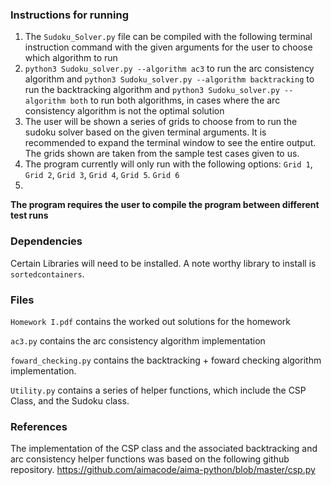 ### Instructions for running
1. The `Sudoku_Solver.py` file can be compiled with the following terminal instruction command with the given arguments for the user to choose which algorithm to run
2. ```python3 Sudoku_solver.py --algorithm ac3``` to run the arc consistency algorithm and ```python3 Sudoku_solver.py --algorithm backtracking``` to run the backtracking algorithm and
   ```python3 Sudoku_solver.py --algorithm both``` to run both algorithms, in cases where the arc consistency algorithm is not the optimal solution 
3. The user will be shown a series of grids to choose from to run the sudoku solver based on the given terminal arguments. It is recommended to expand the terminal window to see the entire output. The grids shown are taken from the sample test cases given to us.
4. The program currently will only run with the following options: `Grid 1`, `Grid 2`, `Grid 3`, `Grid 4`, `Grid 5`. `Grid 6`
5. 
   
**The program requires the user to compile the program between different test runs**



### Dependencies
Certain Libraries will need to be installed. A note worthy library to install is `sortedcontainers`.


### Files
```Homework I.pdf``` contains the worked out solutions for the homework

```ac3.py``` contains the arc consistency algorithm implementation


```foward_checking.py``` contains the backtracking + foward checking algorithm implementation.

```Utility.py``` contains a series of helper functions, which include the CSP Class, and the Sudoku class.



### References
The implementation of the CSP class and the associated backtracking and arc consistency helper functions was based on the following github repository.
https://github.com/aimacode/aima-python/blob/master/csp.py









